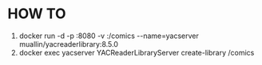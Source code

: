 HOW TO
===

1. docker run -d -p <puerto>:8080 -v <carpeta de comics>:/comics --name=yacserver muallin/yacreaderlibrary:8.5.0
2. docker exec yacserver YACReaderLibraryServer create-library <nombre de libreria> /comics

